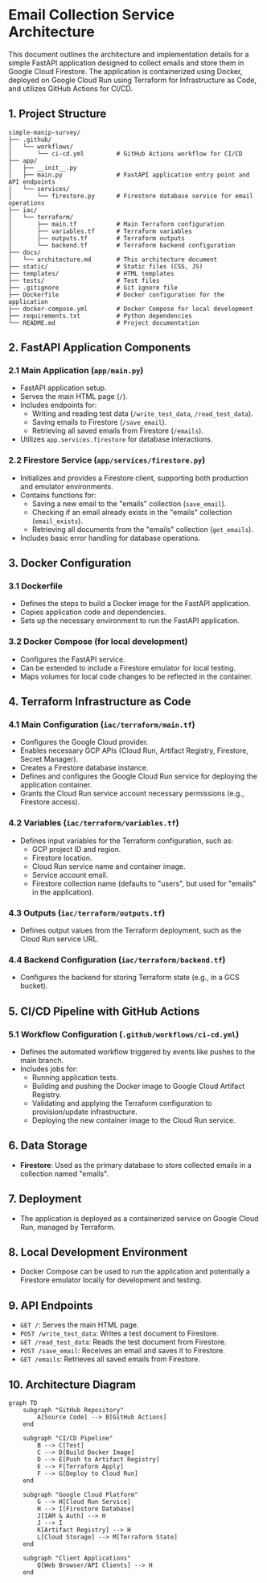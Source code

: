 # Email Collection Service Architecture

This document outlines the architecture and implementation details for a simple FastAPI application designed to collect emails and store them in Google Cloud Firestore. The application is containerized using Docker, deployed on Google Cloud Run using Terraform for Infrastructure as Code, and utilizes GitHub Actions for CI/CD.

## 1. Project Structure

```
simple-manip-survey/
├── .github/
│   └── workflows/
│       └── ci-cd.yml         # GitHub Actions workflow for CI/CD
├── app/
│   ├── __init__.py
│   ├── main.py               # FastAPI application entry point and API endpoints
│   └── services/
│       └── firestore.py      # Firestore database service for email operations
├── iac/
│   └── terraform/
│       ├── main.tf           # Main Terraform configuration
│       ├── variables.tf      # Terraform variables
│       ├── outputs.tf        # Terraform outputs
│       └── backend.tf        # Terraform backend configuration
├── docs/
│   └── architecture.md       # This architecture document
├── static/                   # Static files (CSS, JS)
├── templates/                # HTML templates
├── tests/                    # Test files
├── .gitignore                # Git ignore file
├── Dockerfile                # Docker configuration for the application
├── docker-compose.yml        # Docker Compose for local development
├── requirements.txt          # Python dependencies
└── README.md                 # Project documentation
```

## 2. FastAPI Application Components

### 2.1 Main Application (`app/main.py`)

- FastAPI application setup.
- Serves the main HTML page (`/`).
- Includes endpoints for:
    - Writing and reading test data (`/write_test_data`, `/read_test_data`).
    - Saving emails to Firestore (`/save_email`).
    - Retrieving all saved emails from Firestore (`/emails`).
- Utilizes `app.services.firestore` for database interactions.

### 2.2 Firestore Service (`app/services/firestore.py`)

- Initializes and provides a Firestore client, supporting both production and emulator environments.
- Contains functions for:
    - Saving a new email to the "emails" collection (`save_email`).
    - Checking if an email already exists in the "emails" collection (`email_exists`).
    - Retrieving all documents from the "emails" collection (`get_emails`).
- Includes basic error handling for database operations.

## 3. Docker Configuration

### 3.1 Dockerfile

- Defines the steps to build a Docker image for the FastAPI application.
- Copies application code and dependencies.
- Sets up the necessary environment to run the FastAPI application.

### 3.2 Docker Compose (for local development)

- Configures the FastAPI service.
- Can be extended to include a Firestore emulator for local testing.
- Maps volumes for local code changes to be reflected in the container.

## 4. Terraform Infrastructure as Code

### 4.1 Main Configuration (`iac/terraform/main.tf`)

- Configures the Google Cloud provider.
- Enables necessary GCP APIs (Cloud Run, Artifact Registry, Firestore, Secret Manager).
- Creates a Firestore database instance.
- Defines and configures the Google Cloud Run service for deploying the application container.
- Grants the Cloud Run service account necessary permissions (e.g., Firestore access).

### 4.2 Variables (`iac/terraform/variables.tf`)

- Defines input variables for the Terraform configuration, such as:
    - GCP project ID and region.
    - Firestore location.
    - Cloud Run service name and container image.
    - Service account email.
    - Firestore collection name (defaults to "users", but used for "emails" in the application).

### 4.3 Outputs (`iac/terraform/outputs.tf`)

- Defines output values from the Terraform deployment, such as the Cloud Run service URL.

### 4.4 Backend Configuration (`iac/terraform/backend.tf`)

- Configures the backend for storing Terraform state (e.g., in a GCS bucket).

## 5. CI/CD Pipeline with GitHub Actions

### 5.1 Workflow Configuration (`.github/workflows/ci-cd.yml`)

- Defines the automated workflow triggered by events like pushes to the main branch.
- Includes jobs for:
    - Running application tests.
    - Building and pushing the Docker image to Google Cloud Artifact Registry.
    - Validating and applying the Terraform configuration to provision/update infrastructure.
    - Deploying the new container image to the Cloud Run service.

## 6. Data Storage

- **Firestore**: Used as the primary database to store collected emails in a collection named "emails".

## 7. Deployment

- The application is deployed as a containerized service on Google Cloud Run, managed by Terraform.

## 8. Local Development Environment

- Docker Compose can be used to run the application and potentially a Firestore emulator locally for development and testing.

## 9. API Endpoints

- `GET /`: Serves the main HTML page.
- `POST /write_test_data`: Writes a test document to Firestore.
- `GET /read_test_data`: Reads the test document from Firestore.
- `POST /save_email`: Receives an email and saves it to Firestore.
- `GET /emails`: Retrieves all saved emails from Firestore.

## 10. Architecture Diagram

```mermaid
graph TD
    subgraph "GitHub Repository"
        A[Source Code] --> B[GitHub Actions]
    end

    subgraph "CI/CD Pipeline"
        B --> C[Test]
        C --> D[Build Docker Image]
        D --> E[Push to Artifact Registry]
        E --> F[Terraform Apply]
        F --> G[Deploy to Cloud Run]
    end

    subgraph "Google Cloud Platform"
        G --> H[Cloud Run Service]
        H --> I[Firestore Database]
        J[IAM & Auth] --> H
        J --> I
        K[Artifact Registry] --> H
        L[Cloud Storage] --> M[Terraform State]
    end

    subgraph "Client Applications"
        Q[Web Browser/API Clients] --> H
    end